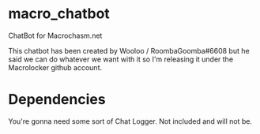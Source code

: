 # macro_chatbot
ChatBot for Macrochasm.net

This chatbot has been created by Wooloo / RoombaGoomba#6608 but he said we can do whatever we want with it so I'm releasing it under the Macrolocker github account.

# Dependencies
You're gonna need some sort of Chat Logger. Not included and will not be.
